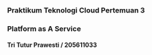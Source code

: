 ### Praktikum Teknologi Cloud Pertemuan 3
### Platform as A Service

#### Tri Tutur Prawesti / 205611033